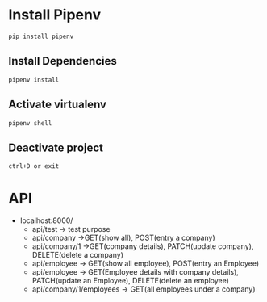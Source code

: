 # Install Pipenv

`pip install pipenv`

## Install Dependencies

`pipenv install`

## Activate virtualenv

`pipenv shell`

## Deactivate project

`ctrl+D or exit`

# API

- localhost:8000/
  - api/test -> test purpose
  - api/company ->GET(show all), POST(entry a company)
  - api/company/1 ->GET(company details), PATCH(update company), DELETE(delete a company)
  - api/employee -> GET(show all employee), POST(entry an Employee)
  - api/employee -> GET(Employee details with company details), PATCH(update an Employee), DELETE(delete an employee)
  - api/company/1/employees -> GET(all employees under a company)
